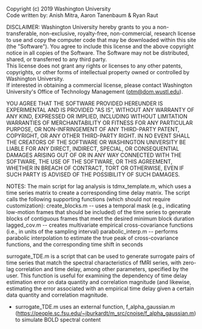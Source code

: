 Copyright (c) 2019 Washington University  
Code written by: Anish Mitra, Aaron Tanenbaum & Ryan Raut

DISCLAIMER:
Washington University hereby grants to you a non-transferable, non-exclusive, royalty-free,
non-commercial, research license to use and copy the computer code that may be downloaded within 
this site (the "Software").  You agree to include this license and the above copyright notice in 
all copies of the Software.  The Software may not be distributed, shared, or transferred to any third party.  
This license does not grant any rights or licenses to any other patents, copyrights, or other forms of 
intellectual property owned or controlled by Washington University.  
If interested in obtaining a commercial license, please contact Washington University's Office of Technology 
Management (otm@dom.wustl.edu).

YOU AGREE THAT THE SOFTWARE PROVIDED HEREUNDER IS EXPERIMENTAL AND IS PROVIDED "AS IS", 
WITHOUT ANY WARRANTY OF ANY KIND, EXPRESSED OR IMPLIED, INCLUDING WITHOUT LIMITATION WARRANTIES 
OF MERCHANTABILITY OR FITNESS FOR ANY PARTICULAR PURPOSE, OR NON-INFRINGEMENT OF ANY THIRD-PARTY PATENT, 
COPYRIGHT, OR ANY OTHER THIRD-PARTY RIGHT.  IN NO EVENT SHALL THE CREATORS OF THE SOFTWARE 
OR WASHINGTON UNIVERSITY BE LIABLE FOR ANY DIRECT, INDIRECT, SPECIAL, OR CONSEQUENTIAL DAMAGES 
ARISING OUT OF OR IN ANY WAY CONNECTED WITH THE SOFTWARE, THE USE OF THE SOFTWARE, OR THIS AGREEMENT, 
WHETHER IN BREACH OF CONTRACT, TORT OR OTHERWISE, EVEN IF SUCH PARTY IS ADVISED OF THE POSSIBILITY OF SUCH 
DAMAGES. 


NOTES:
The main script for lag analysis is tdmx_template.m, which uses a time series matrix to create a corresponding time delay matrix. The script calls the following supporting functions (which should not require customization):
create_blocks.m -- uses a temporal mask (e.g., indicating low-motion frames that should be included) of the time series to generate blocks of contiguous frames that meet the desired minimum block duration
lagged_cov.m -- creates multivariate empirical cross-covariance functions (i.e., in units of the sampling interval)
parabolic_interp.m -- performs parabolic interpolation to estimate the true peak of cross-covariance functions, and the corresponding time shift in seconds

surrogate_TDE.m is a script that can be used to generate surrogate pairs of time series that match the spectral characteristics of fMRI series, with zero-lag correlation and time delay, among other parameters, specified by the user. This function is useful for examining the dependency of time delay estimation error on data quantity and correlation magnitude (and likewise, estimating the error associated with an empirical time delay given a certain data quantity and correlation magnitude.
- surrogate_TDE.m uses an external function, f_alpha_gaussian.m (https://people.sc.fsu.edu/~jburkardt/m_src/cnoise/f_alpha_gaussian.m) to simulate BOLD spectral content
